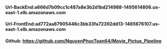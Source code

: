 #### Url-BackEnd:a666d7b09cc1c487a8e3b2d1bd214988-1495614806.us-east-1.elb.amazonaws.com
#### Url-FrontEnd:ad772aa87905446c3bb33fa72392dd13-1465676107.us-east-1.elb.amazonaws.com
#### Github: https://github.com/NguyenPhucToan64/Movie_Pictue_Pipeline

